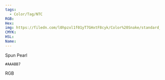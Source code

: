 ```yaml
---
tags:
  - Color/Tag/NTC
RGB:
Hex:
img: https://filedn.com/l0hpzxl1f01yT7GHxtF8cyk/Color%20Snake/standard_csv_to_svg/%23/AAABB7.svg
CMYK:
HSL:
Name:
---
```

Spun Pearl
```palette
#AAABB7
```
RGB
